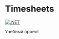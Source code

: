 # Timesheets
[![.NET](https://github.com/PlayVirtul/Timesheets/actions/workflows/dotnet.yml/badge.svg)](https://github.com/PlayVirtul/Timesheets/actions/workflows/dotnet.yml)

Учебный проект
